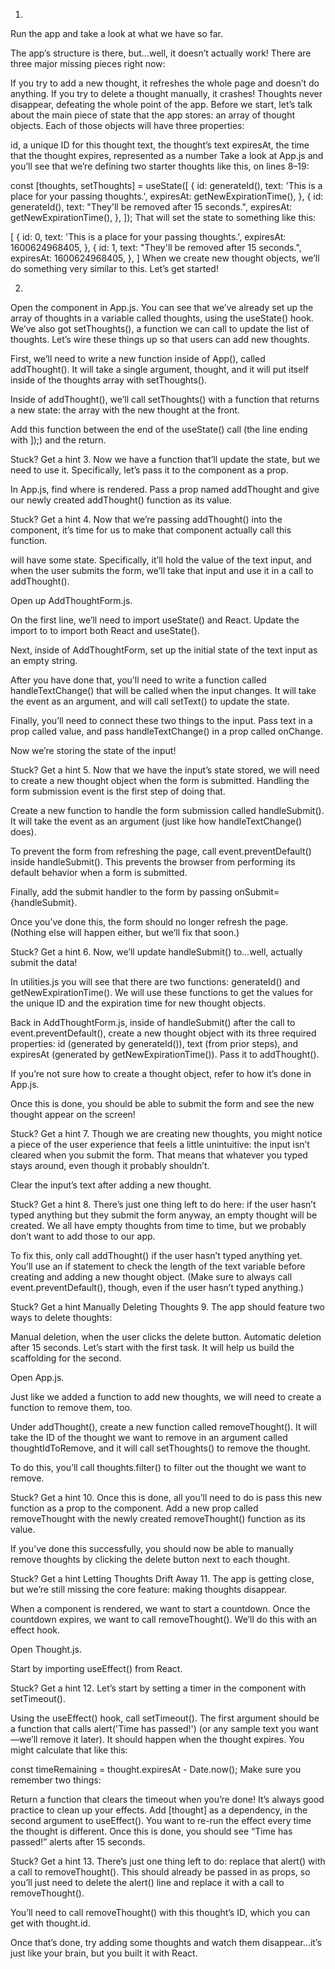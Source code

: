 1.
Run the app and take a look at what we have so far.

The app’s structure is there, but…well, it doesn’t actually work! There are three major missing pieces right now:

If you try to add a new thought, it refreshes the whole page and doesn’t do anything.
If you try to delete a thought manually, it crashes!
Thoughts never disappear, defeating the whole point of the app.
Before we start, let’s talk about the main piece of state that the app stores: an array of thought objects. Each of those objects will have three properties:

id, a unique ID for this thought
text, the thought’s text
expiresAt, the time that the thought expires, represented as a number
Take a look at App.js and you’ll see that we’re defining two starter thoughts like this, on lines 8–19:

const [thoughts, setThoughts] = useState([
  {
    id: generateId(),
    text: 'This is a place for your passing thoughts.',
    expiresAt: getNewExpirationTime(),
  },
  {
    id: generateId(),
    text: "They'll be removed after 15 seconds.",
    expiresAt: getNewExpirationTime(),
  },
]);
That will set the state to something like this:

[
  {
    id: 0,
    text: 'This is a place for your passing thoughts.',
    expiresAt: 1600624968405,
  },
  {
    id: 1,
    text: "They'll be removed after 15 seconds.",
    expiresAt: 1600624968405,
  },
]
When we create new thought objects, we’ll do something very similar to this. Let’s get started!

2.
Open the <App> component in App.js. You can see that we’ve already set up the array of thoughts in a variable called thoughts, using the useState() hook. We’ve also got setThoughts(), a function we can call to update the list of thoughts. Let’s wire these things up so that users can add new thoughts.

First, we’ll need to write a new function inside of App(), called addThought(). It will take a single argument, thought, and it will put itself inside of the thoughts array with setThoughts().

Inside of addThought(), we’ll call setThoughts() with a function that returns a new state: the array with the new thought at the front.

Add this function between the end of the useState() call (the line ending with ]);) and the return.


Stuck? Get a hint
3.
Now we have a function that’ll update the state, but we need to use it. Specifically, let’s pass it to the <AddThoughtForm> component as a prop.

In App.js, find where <AddThoughtForm> is rendered. Pass a prop named addThought and give our newly created addThought() function as its value.


Stuck? Get a hint
4.
Now that we’re passing addThought() into the <AddThoughtForm> component, it’s time for us to make that component actually call this function.

<AddThoughtForm> will have some state. Specifically, it’ll hold the value of the text input, and when the user submits the form, we’ll take that input and use it in a call to addThought().

Open up AddThoughtForm.js.

On the first line, we’ll need to import useState() and React. Update the import to to import both React and useState().

Next, inside of AddThoughtForm, set up the initial state of the text input as an empty string.

After you have done that, you’ll need to write a function called handleTextChange() that will be called when the input changes. It will take the event as an argument, and will call setText() to update the state.

Finally, you’ll need to connect these two things to the input. Pass text in a prop called value, and pass handleTextChange() in a prop called onChange.

Now we’re storing the state of the input!


Stuck? Get a hint
5.
Now that we have the input’s state stored, we will need to create a new thought object when the form is submitted. Handling the form submission event is the first step of doing that.

Create a new function to handle the form submission called handleSubmit(). It will take the event as an argument (just like how handleTextChange() does).

To prevent the form from refreshing the page, call event.preventDefault() inside handleSubmit(). This prevents the browser from performing its default behavior when a form is submitted.

Finally, add the submit handler to the form by passing onSubmit={handleSubmit}.

Once you’ve done this, the form should no longer refresh the page. (Nothing else will happen either, but we’ll fix that soon.)


Stuck? Get a hint
6.
Now, we’ll update handleSubmit() to…well, actually submit the data!

In utilities.js you will see that there are two functions: generateId() and getNewExpirationTime(). We will use these functions to get the values for the unique ID and the expiration time for new thought objects.

Back in AddThoughtForm.js, inside of handleSubmit() after the call to event.preventDefault(), create a new thought object with its three required properties: id (generated by generateId()), text (from prior steps), and expiresAt (generated by getNewExpirationTime()). Pass it to addThought().

If you’re not sure how to create a thought object, refer to how it’s done in App.js.

Once this is done, you should be able to submit the form and see the new thought appear on the screen!


Stuck? Get a hint
7.
Though we are creating new thoughts, you might notice a piece of the user experience that feels a little unintuitive: the input isn’t cleared when you submit the form. That means that whatever you typed stays around, even though it probably shouldn’t.

Clear the input’s text after adding a new thought.


Stuck? Get a hint
8.
There’s just one thing left to do here: if the user hasn’t typed anything but they submit the form anyway, an empty thought will be created. We all have empty thoughts from time to time, but we probably don’t want to add those to our app.

To fix this, only call addThought() if the user hasn’t typed anything yet. You’ll use an if statement to check the length of the text variable before creating and adding a new thought object. (Make sure to always call event.preventDefault(), though, even if the user hasn’t typed anything.)


Stuck? Get a hint
Manually Deleting Thoughts
9.
The app should feature two ways to delete thoughts:

Manual deletion, when the user clicks the delete button.
Automatic deletion after 15 seconds.
Let’s start with the first task. It will help us build the scaffolding for the second.

Open App.js.

Just like we added a function to add new thoughts, we will need to create a function to remove them, too.

Under addThought(), create a new function called removeThought(). It will take the ID of the thought we want to remove in an argument called thoughtIdToRemove, and it will call setThoughts() to remove the thought.

To do this, you’ll call thoughts.filter() to filter out the thought we want to remove.


Stuck? Get a hint
10.
Once this is done, all you’ll need to do is pass this new function as a prop to the <Thought> component. Add a new prop called removeThought with the newly created removeThought() function as its value.

If you’ve done this successfully, you should now be able to manually remove thoughts by clicking the delete button next to each thought.


Stuck? Get a hint
Letting Thoughts Drift Away
11.
The app is getting close, but we’re still missing the core feature: making thoughts disappear.

When a <Thought> component is rendered, we want to start a countdown. Once the countdown expires, we want to call removeThought(). We’ll do this with an effect hook.

Open Thought.js.

Start by importing useEffect() from React.


Stuck? Get a hint
12.
Let’s start by setting a timer in the <Thought> component with setTimeout().

Using the useEffect() hook, call setTimeout(). The first argument should be a function that calls alert('Time has passed!') (or any sample text you want—we’ll remove it later). It should happen when the thought expires. You might calculate that like this:

const timeRemaining = thought.expiresAt - Date.now();
Make sure you remember two things:

Return a function that clears the timeout when you’re done! It’s always good practice to clean up your effects.
Add [thought] as a dependency, in the second argument to useEffect(). You want to re-run the effect every time the thought is different.
Once this is done, you should see “Time has passed!” alerts after 15 seconds.


Stuck? Get a hint
13.
There’s just one thing left to do: replace that alert() with a call to removeThought(). This should already be passed in as props, so you’ll just need to delete the alert() line and replace it with a call to removeThought().

You’ll need to call removeThought() with this thought’s ID, which you can get with thought.id.

Once that’s done, try adding some thoughts and watch them disappear…it’s just like your brain, but you built it with React.